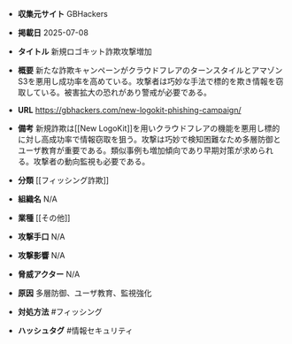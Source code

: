 - **収集元サイト**
GBHackers

- **掲載日**
2025-07-08

- **タイトル**
新規ロゴキット詐欺攻撃増加

- **概要**
新たな詐欺キャンペーンがクラウドフレアのターンスタイルとアマゾンS3を悪用し成功率を高めている。攻撃者は巧妙な手法で標的を欺き情報を窃取している。被害拡大の恐れがあり警戒が必要である。

- **URL**
https://gbhackers.com/new-logokit-phishing-campaign/

- **備考**
新規詐欺は[[New LogoKit]]を用いクラウドフレアの機能を悪用し標的に対し高成功率で情報窃取を狙う。攻撃は巧妙で検知困難なため多層防御とユーザ教育が重要である。類似事例も増加傾向であり早期対策が求められる。攻撃者の動向監視も必要である。

- **分類**
[[フィッシング詐欺]]

- **組織名**
N/A

- **業種**
[[その他]]

- **攻撃手口**
N/A

- **攻撃影響**
N/A

- **脅威アクター**
N/A

- **原因**
多層防御、ユーザ教育、監視強化

- **対処方法**
#フィッシング

- **ハッシュタグ**
#情報セキュリティ
